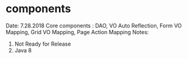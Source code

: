 # components
Date: 7.28.2018
Core components : DAO, VO Auto Reflection, Form VO Mapping, Grid VO Mapping, Page Action Mapping
Notes:
1. Not Ready for Release
2. Java 8
